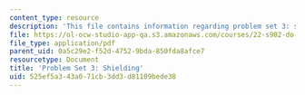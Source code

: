 ```yaml
---
content_type: resource
description: 'This file contains information regarding problem set 3: shielding.'
file: https://ol-ocw-studio-app-qa.s3.amazonaws.com/courses/22-s902-do-it-yourself-diy-geiger-counters-january-iap-2015/525ef5a343a071cb3dd3d81109bede38_MIT22_S902IAP15_pset03.pdf
file_type: application/pdf
parent_uid: 0a5c29e2-f52d-4752-9bda-850fda8afce7
resourcetype: Document
title: 'Problem Set 3: Shielding'
uid: 525ef5a3-43a0-71cb-3dd3-d81109bede38
---
```

